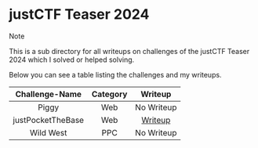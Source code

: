 # justCTF Teaser 2024

> [!Note]
> This is a sub directory for all writeups on challenges of the justCTF Teaser 2024 which I solved or helped solving.
>
> Below you can see a table listing the challenges and my writeups.
> 
> | Challenge-Name | Category | Writeup |
> | :------------: | :------: | :-----: |
> | Piggy | Web | No Writeup |
> | justPocketTheBase | Web | [Writeup](https://github.com/Aryt3/writeups/tree/main/jeopardy_ctfs/2024/justCTF_teaser_2024/justPocketTheBase) |
> | Wild West | PPC | No Writeup |